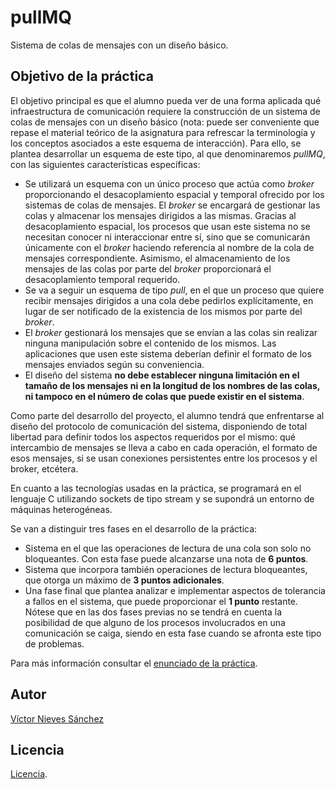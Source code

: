 # pullMQ
Sistema de colas de mensajes con un diseño básico.
## Objetivo de la práctica
El objetivo principal es que el alumno pueda ver de una forma aplicada qué infraestructura de comunicación requiere la construcción de un sistema de colas de mensajes con un diseño básico (nota: puede ser conveniente que repase el material teórico de la asignatura para refrescar la terminología y los conceptos asociados a este esquema de interacción). Para ello, se plantea desarrollar un esquema de este tipo, al que denominaremos _pullMQ_, con las siguientes características específicas:

- Se utilizará un esquema con un único proceso que actúa como _broker_ proporcionando el desacoplamiento espacial y temporal ofrecido por los sistemas de colas de mensajes. El _broker_ se encargará de gestionar las colas y almacenar los mensajes dirigidos a las mismas. Gracias al desacoplamiento espacial, los procesos que usan este sistema no se necesitan conocer ni interaccionar entre sí, sino que se comunicarán únicamente con el _broker_ haciendo referencia al nombre de la cola de mensajes correspondiente. Asimismo, el almacenamiento de los mensajes de las colas por parte del _broker_ proporcionará el desacoplamiento temporal requerido.
- Se va a seguir un esquema de tipo _pull_, en el que un proceso que quiere recibir mensajes dirigidos a una cola debe pedirlos explícitamente, en lugar de ser notificado de la existencia de los mismos por parte del _broker_.
- El _broker_ gestionará los mensajes que se envían a las colas sin realizar ninguna manipulación sobre el contenido de los mismos. Las aplicaciones que usen este sistema deberían definir el formato de los mensajes enviados según su conveniencia.
- El diseño del sistema **no debe establecer ninguna limitación en el tamaño de los mensajes ni en la longitud de los nombres de las colas, ni tampoco en el número de colas que puede existir en el sistema**.

Como parte del desarrollo del proyecto, el alumno tendrá que enfrentarse al diseño del protocolo de comunicación del sistema, disponiendo de total libertad para definir todos los aspectos requeridos por el mismo: qué intercambio de mensajes se lleva a cabo en cada operación, el formato de esos mensajes, si se usan conexiones persistentes entre los procesos y el broker, etcétera.

En cuanto a las tecnologías usadas en la práctica, se programará en el lenguaje C utilizando sockets de tipo stream y se supondrá un entorno de máquinas heterogéneas.

Se van a distinguir tres fases en el desarrollo de la práctica:
- Sistema en el que las operaciones de lectura de una cola son solo no bloqueantes. Con esta fase puede alcanzarse una nota de **6 puntos**.
- Sistema que incorpora también operaciones de lectura bloqueantes, que otorga un máximo de **3 puntos adicionales**.
- Una fase final que plantea analizar e implementar aspectos de tolerancia a fallos en el sistema, que puede proporcionar el **1 punto** restante. Nótese que en las dos fases previas no se tendrá en cuenta la posibilidad de que alguno de los procesos involucrados en una comunicación se caiga, siendo en esta fase cuando se afronta este tipo de problemas.

Para más información consultar el [enunciado de la práctica](/doc/enunciado.md).
## Autor
[Víctor Nieves Sánchez](https://twitter.com/VictorNS69)

## Licencia
[Licencia](/LICENSE).
